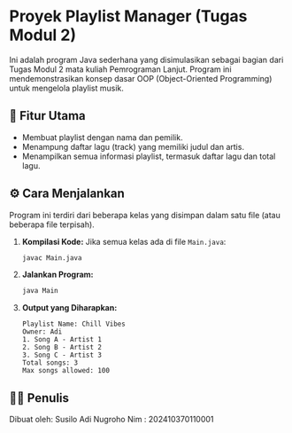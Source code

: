 # Proyek Playlist Manager (Tugas Modul 2)

Ini adalah program Java sederhana yang disimulasikan sebagai bagian dari Tugas Modul 2 mata kuliah Pemrograman Lanjut. Program ini mendemonstrasikan konsep dasar OOP (Object-Oriented Programming) untuk mengelola playlist musik.

## 🎵 Fitur Utama

* Membuat playlist dengan nama dan pemilik.
* Menampung daftar lagu (track) yang memiliki judul dan artis.
* Menampilkan semua informasi playlist, termasuk daftar lagu dan total lagu.

## ⚙️ Cara Menjalankan

Program ini terdiri dari beberapa kelas yang disimpan dalam satu file (atau beberapa file terpisah).

1.  **Kompilasi Kode:**
    Jika semua kelas ada di file `Main.java`:
    ```bash
    javac Main.java
    ```

2.  **Jalankan Program:**
    ```bash
    java Main
    ```

3.  **Output yang Diharapkan:**
    ```
    Playlist Name: Chill Vibes
    Owner: Adi
    1. Song A - Artist 1
    2. Song B - Artist 2
    3. Song C - Artist 3
    Total songs: 3
    Max songs allowed: 100
    ```

## 🧑‍💻 Penulis

Dibuat oleh: Susilo Adi Nugroho Nim : 202410370110001
